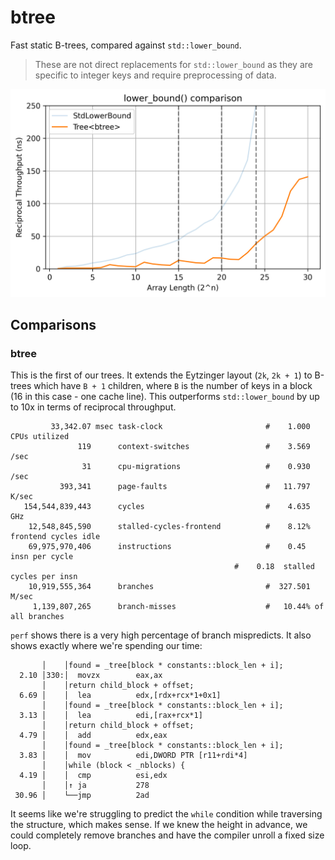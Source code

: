 # btree
Fast static B-trees, compared against `std::lower_bound`.

> These are not direct replacements for `std::lower_bound` as they are specific to integer keys and require preprocessing of data.

![graph](./results/plot.png)

## Comparisons

### btree

This is the first of our trees. It extends the Eytzinger layout (`2k`, `2k + 1`) to B-trees which have `B + 1` children, where `B` is the number of keys in a block (16 in this case - one cache line). This outperforms `std::lower_bound` by up to 10x in terms of reciprocal throughput.

```
         33,342.07 msec task-clock                       #    1.000 CPUs utilized
               119      context-switches                 #    3.569 /sec
                31      cpu-migrations                   #    0.930 /sec
           393,341      page-faults                      #   11.797 K/sec
   154,544,839,443      cycles                           #    4.635 GHz
    12,548,845,590      stalled-cycles-frontend          #    8.12% frontend cycles idle
    69,975,970,406      instructions                     #    0.45  insn per cycle
                                                  #    0.18  stalled cycles per insn
    10,919,555,364      branches                         #  327.501 M/sec
     1,139,807,265      branch-misses                    #   10.44% of all branches
```

`perf` shows there is a very high percentage of branch mispredicts. It also shows exactly where we're spending our time:

```
       │    │found = _tree[block * constants::block_len + i];                                                                                                                 
  2.10 │330:│  movzx        eax,ax                                                                                                                                            
       │    │return child_block + offset;                                                                                                                                     
  6.69 │    │  lea          edx,[rdx+rcx*1+0x1]                                                                                                                               
       │    │found = _tree[block * constants::block_len + i];                                                                                                                 
  3.13 │    │  lea          edi,[rax+rcx*1]                                                                                                                                   
       │    │return child_block + offset;                                                                                                                                     
  4.79 │    │  add          edx,eax                                                                                                                                           
       │    │found = _tree[block * constants::block_len + i];                                                                                                                 
  3.83 │    │  mov          edi,DWORD PTR [r11+rdi*4]                                                                                                                         
       │    │while (block < _nblocks) {                                                                                                                                       
  4.19 │    │  cmp          esi,edx                                                                                                                                           
       │    │↑ ja           278                                                                                                                                               
 30.96 │    └──jmp          2ad     
```

It seems like we're struggling to predict the `while` condition while traversing the structure, which makes sense. If we knew the height in advance, we could completely remove branches and have the compiler unroll a fixed size loop.
